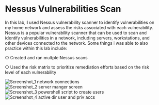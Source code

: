 # Nessus Vulnerabilities Scan


<body> In this lab, I used Nessus vulnerability scanner to identify vulnerabilities on my home network and assess the risks associated with each vulnerability. 
Nessus is a popular vulnerability scanner that can be used to scan and identify vulnerabilities in a network, including servers, workstations, and 
other devices connected to the network. Some things i was able to also practice within this lab include:

○ Created and ran multple Nessus scans

○ Used the risk matrix to prioritize remediation efforts based on the risk level of each vulnerability


![Screenshot_1  network connections](https://user-images.githubusercontent.com/121117376/214211440-d60d2b75-9fe4-4157-ac6c-465a3ed6d256.png)
![Screenshot_2 server manger screen](https://user-images.githubusercontent.com/121117376/214211624-02fe964b-f6f3-4815-9978-c003672ab701.png)
![Screenshot_3 powershell script to create users](https://user-images.githubusercontent.com/121117376/214211672-68574abb-3fce-47be-8258-20ca831d3c82.png)
![Screenshot_4 active dir user and priv accs](https://user-images.githubusercontent.com/121117376/214211698-706a322f-9b83-4339-8527-d4bbac8ca93c.png)


</body>

